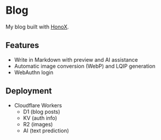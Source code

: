 # Blog

My blog built with [HonoX](https://github.com/honojs/honox).

## Features

- Write in Markdown with preview and AI assistance
- Automatic image conversion (WebP) and LQIP generation
- WebAuthn login

## Deployment

- Cloudflare Workers
  - D1 (blog posts)
  - KV (auth info)
  - R2 (images)
  - AI (text prediction)
